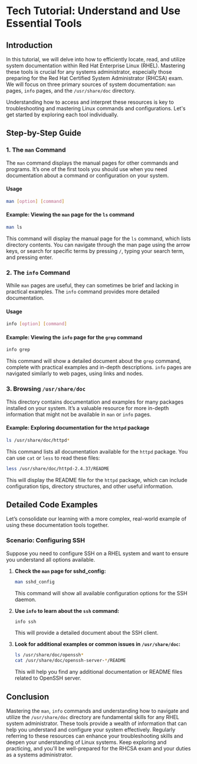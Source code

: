 # Tech Tutorial: Understand and Use Essential Tools

## Introduction

In this tutorial, we will delve into how to efficiently locate, read, and utilize system documentation within Red Hat Enterprise Linux (RHEL). Mastering these tools is crucial for any systems administrator, especially those preparing for the Red Hat Certified System Administrator (RHCSA) exam. We will focus on three primary sources of system documentation: `man` pages, `info` pages, and the `/usr/share/doc` directory.

Understanding how to access and interpret these resources is key to troubleshooting and mastering Linux commands and configurations. Let's get started by exploring each tool individually.

## Step-by-Step Guide

### 1. The `man` Command

The `man` command displays the manual pages for other commands and programs. It’s one of the first tools you should use when you need documentation about a command or configuration on your system.

#### Usage

```bash
man [option] [command]
```

#### Example: Viewing the `man` page for the `ls` command

```bash
man ls
```

This command will display the manual page for the `ls` command, which lists directory contents. You can navigate through the man page using the arrow keys, or search for specific terms by pressing `/`, typing your search term, and pressing enter.

### 2. The `info` Command

While `man` pages are useful, they can sometimes be brief and lacking in practical examples. The `info` command provides more detailed documentation.

#### Usage

```bash
info [option] [command]
```

#### Example: Viewing the `info` page for the `grep` command

```bash
info grep
```

This command will show a detailed document about the `grep` command, complete with practical examples and in-depth descriptions. `info` pages are navigated similarly to web pages, using links and nodes.

### 3. Browsing `/usr/share/doc`

This directory contains documentation and examples for many packages installed on your system. It’s a valuable resource for more in-depth information that might not be available in `man` or `info` pages.

#### Example: Exploring documentation for the `httpd` package

```bash
ls /usr/share/doc/httpd*
```

This command lists all documentation available for the `httpd` package. You can use `cat` or `less` to read these files:

```bash
less /usr/share/doc/httpd-2.4.37/README
```

This will display the README file for the `httpd` package, which can include configuration tips, directory structures, and other useful information.

## Detailed Code Examples

Let’s consolidate our learning with a more complex, real-world example of using these documentation tools together.

### Scenario: Configuring SSH

Suppose you need to configure SSH on a RHEL system and want to ensure you understand all options available.

1. **Check the `man` page for sshd_config:**

    ```bash
    man sshd_config
    ```

    This command will show all available configuration options for the SSH daemon.

2. **Use `info` to learn about the `ssh` command:**

    ```bash
    info ssh
    ```

    This will provide a detailed document about the SSH client.

3. **Look for additional examples or common issues in `/usr/share/doc`:**

    ```bash
    ls /usr/share/doc/openssh*
    cat /usr/share/doc/openssh-server-*/README
    ```

    This will help you find any additional documentation or README files related to OpenSSH server.

## Conclusion

Mastering the `man`, `info` commands and understanding how to navigate and utilize the `/usr/share/doc` directory are fundamental skills for any RHEL system administrator. These tools provide a wealth of information that can help you understand and configure your system effectively. Regularly referring to these resources can enhance your troubleshooting skills and deepen your understanding of Linux systems. Keep exploring and practicing, and you'll be well-prepared for the RHCSA exam and your duties as a systems administrator.